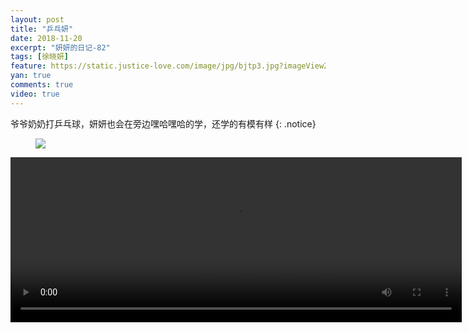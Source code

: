 ```yaml
---
layout: post
title: "乒乓妍"
date: 2018-11-20
excerpt: "妍妍的日记-82"
tags: [徐晓妍]
feature: https://static.justice-love.com/image/jpg/bjtp3.jpg?imageView2/1/w/1200/h/500
yan: true
comments: true
video: true
---
```

爷爷奶奶打乒乓球，妍妍也会在旁边嘿哈嘿哈的学，还学的有模有样
{: .notice}
<figure>
    <img src="{{ site.staticUrl }}/yanyan/image/pingpang.jpeg?imageMogr2/auto-orient" />
</figure>
<video id="my-video" class="video-js vjs-16-9 clipboard" controls preload="auto" width="722" height="264" data-setup="{}">
    <source src="{{ site.staticUrl }}/yanyan/video/pingpang.mp4" type='video/mp4'>
    <p class="vjs-no-js">
      To view this video please enable JavaScript, and consider upgrading to a web browser that
      <a href="http://videojs.com/html5-video-support/" target="_blank">supports HTML5 video</a>
    </p>
</video>
